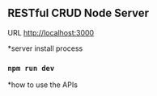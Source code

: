 ## RESTful CRUD Node Server

URL [http://localhost:3000](http://localhost:3000)

*server install process
### `npm run dev`

*how to use the APIs
